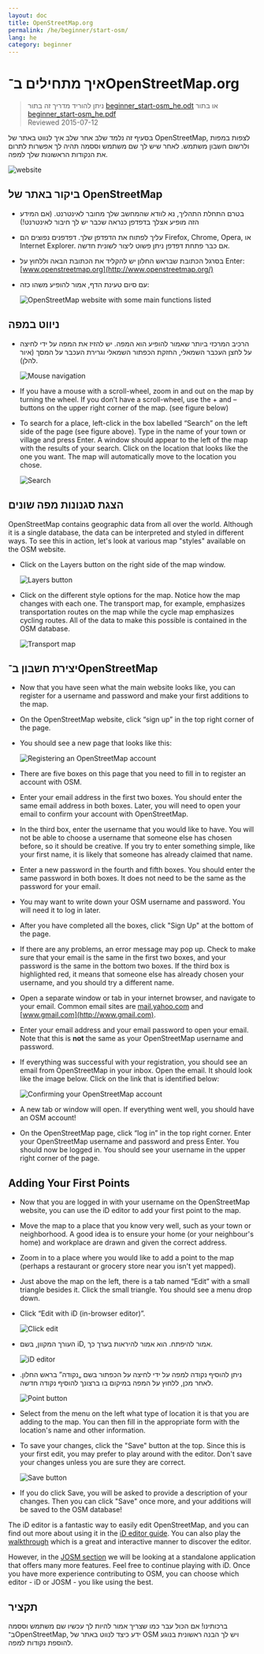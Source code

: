 ```yaml
---
layout: doc
title: OpenStreetMap.org
permalink: /he/beginner/start-osm/
lang: he
category: beginner
---
```


איך מתחילים ב־OpenStreetMap.org
====================================

> ניתן להוריד מדריך זה בתור [beginner_start-osm_he.odt](/files/beginner_start-osm_he.odt) או בתור [beginner_start-osm_he.pdf](/files/beginner_start-osm_he.pdf)  
> Reviewed 2015-07-12  

בסעיף זה נלמד שלב אחר שלב איך לנווט
באתר של OpenStreetMap, לצפות במפות ולרשום
חשבון משתמש. לאחר שיש לך שם משתמש וססמה תהיה
לך אפשרות לתרום את הנקודות הראשונות שלך למפה.

![website][]

ביקור באתר של OpenStreetMap
-------------------------------

-   בטרם התחלת התהליך, נא לוודא שהמחשב שלך מחובר לאינטרנט.
    (אם המידע הזה מופיע אצלך בדפדפן כנראה שכבר יש לך חיבור לאינטרנט!)
-   עליך לפתוח את הדפדפן שלך. דפדפנים נפוצים הם Firefox,‏ Chrome,‏ Opera, או Internet
    Explorer. אם כבר פתחת דפדפן ניתן פשוט ליצור לשונית חדשה.
-   בסרגל הכתובת שבראש החלון יש להקליד את הכתובת הבאה וללחוץ על Enter:
    [www.openstreetmap.org](http://www.openstreetmap.org/)
-   עם סיום טעינת הדף, אמור להופיע משהו
    כזה:

    ![OpenStreetMap website with some main functions listed][]

ניווט במפה
----------------

-   הרכיב המרכזי ביותר שאמור להופיע הוא המפה. יש להזיז את המפה
    על ידי לחיצה על לחצן העכבר השמאלי, החזקת הכפתור השמאלי
    וגרירת העכבר על המסך (איור להלן).

    ![Mouse navigation][]

-   If you have a mouse with a scroll-wheel, zoom in and out on the map
    by turning the wheel. If you don’t have a scroll-wheel, use the +
    and – buttons on the upper right corner of the map. (see figure
    below)
-   To search for a place, left-click in the box labelled “Search” on
    the left side of the page (see figure above). Type in the name of
    your town or village and press Enter. A window should appear to the
    left of the map with the results of your search. Click on the
    location that looks like the one you want. The map will
    automatically move to the location you chose.

    ![Search][]
   

הצגת סגנונות מפה שונים
------------------------

OpenStreetMap contains geographic data from all over the world. Although
it is a single database, the data can be interpreted and styled in
different ways. To see this in action, let's look at various map "styles"
available on the OSM website.

-   Click on the Layers button on the right side of the map window.

    ![Layers button][]

-   Click on the different style options for the map. Notice how the map
    changes with each one. The transport map, for example, emphasizes
    transportation routes on the map while the cycle map emphasizes cycling
    routes. All of the data to make this possible is contained in the OSM
    database.

    ![Transport map][]

יצירת חשבון ב־OpenStreetMap
-------------------------------

-   Now that you have seen what the main website looks like, you can
    register for a username and password and make your first additions
    to the map.
-   On the OpenStreetMap website, click “sign up” in the top
    right corner of the page.
-   You should see a new page that looks like this:

    ![Registering an OpenStreetMap account][]

-   There are five boxes on this page that you need to fill in to
    register an account with OSM.
-   Enter your email address in the first two boxes. You should enter
    the same email address in both boxes. Later, you will need to open
    your email to confirm your account with OpenStreetMap.
-   In the third box, enter the username that you would like to have.
    You will not be able to choose a username that someone else has
    chosen before, so it should be creative. If you try to enter
    something simple, like your first name, it is likely that someone
    has already claimed that name.
-   Enter a new password in the fourth and fifth boxes. You should enter
    the same password in both boxes. It does not need to be the same as
    the password for your email.
-   You may want to write down your OSM username and password. You will
    need it to log in later.
-   After you have completed all the boxes, click "Sign Up" at the
    bottom of the page.
-   If there are any problems, an error message may pop up. Check to
    make sure that your email is the same in the first two boxes, and
    your password is the same in the bottom two boxes. If the third box
    is highlighted red, it means that someone else has already chosen
    your username, and you should try a different name.
-   Open a separate window or tab in your internet browser, and navigate
    to your email.  Common email sites are [mail.yahoo.com](http://mail.yahoo.com)
    and [www.gmail.com](http://www.gmail.com).
-   Enter your email address and your email password to open your email.
    Note that this is __not__ the same as your OpenStreetMap username and
    password.
-   If everything was successful with your registration, you should see
    an email from OpenStreetMap in your inbox. Open the email. It should
    look like the image below. Click on the link that is identified
    below:

    ![Confirming your OpenStreetMap account][]

-   A new tab or window will open. If everything went well, you should
    have an OSM account!
-   On the OpenStreetMap page, click “log in” in the top right corner.
    Enter your OpenStreetMap username and password and press Enter. You
    should now be logged in. You should see your username in the upper
    right corner of the page.

Adding Your First Points
------------------------

-   Now that you are logged in with your username on the OpenStreetMap
    website, you can use the iD editor to add your first point to
    the map.
-   Move the map to a place that you know very well, such as your town
    or neighborhood. A good idea is to ensure your home (or your neighbour's home) and workplace are drawn and given the correct address. 
-   Zoom in to a place where you would like to add a point to the map (perhaps a restaurant or grocery store near you isn't yet mapped).
-   Just above the map on the left, there is a tab named “Edit” with a small
    triangle besides it. Click the small triangle. You should see a menu
    drop down.
-   Click “Edit with iD (in-browser editor)”.

    ![Click edit][]

-   העורך המקוון, בשם iD, אמור להיפתח. הוא אמור להיראות בערך כך.

    ![iD editor][]

-   ניתן להוסיף נקודה למפה על ידי לחיצה על הכפתור בשם „נקודה” בראש
    החלון. לאחר מכן, ללחוץ על המפה במיקום בו ברצונך להוסיף נקודה
    חדשה.

    ![Point button][]    

-   Select from the menu on the left what type of location it is that you are
    adding to the map. You can then fill in the appropriate form with the location's
    name and other information.
-   To save your changes, click the "Save" button at the top. Since this is your
    first edit, you may prefer to play around with the editor. Don't save your changes
    unless you are sure they are correct.

    ![Save button][]    

-   If you do click Save, you will be asked to provide a description of your changes.
    Then you can click "Save" once more, and your additions will be saved to the
    OSM database!


The iD editor is a fantastic way to easily edit OpenStreetMap, and you can find out 
more about using it in the [iD editor guide](/en/beginner/id-editor/).
You can also play the [walkthrough](http://www.openstreetmap.org/edit?editor=id#walkthrough=true) 
which is a great and interactive manner to discover the editor.

However, in the [JOSM section](/en/josm/) we will be looking at a standalone application 
that offers many more features.
Feel free to continue playing with iD. Once you have more experience contributing to OSM, 
you can choose which editor - iD or JOSM - you like using the best.

תקציר
-------

ברכותינו! אם הכול עבר כמו שצריך אמור להיות לך עכשיו שם משתמש
וססמה ב־OpenStreetMap, ידע כיצד לנווט באתר של OSM ויש לך
הבנה ראשונית בנוגע להוספת נקודות למפה.



[website]: /images/beginner/start-osm_website.png
[OpenStreetMap website with some main functions listed]: /images/beginner/osm-website-main-functions.png
[Mouse navigation]: /images/beginner/mouse-navigation.png
[Search]: /images/beginner/search.png
[Layers button]: /images/beginner/layers.png
[Transport map]: /images/beginner/transport-map.png
[Registering an OpenStreetMap account]: /images/beginner/registering-account.png
[Confirming your OpenStreetMap account]: /images/beginner/confirming-account.png
[Click edit]: /images/beginner/click-edit.png
[iD editor]: /images/beginner/id-editor.png
[Point button]: /images/beginner/point-button.png
[Save button]: /images/beginner/save-button.png